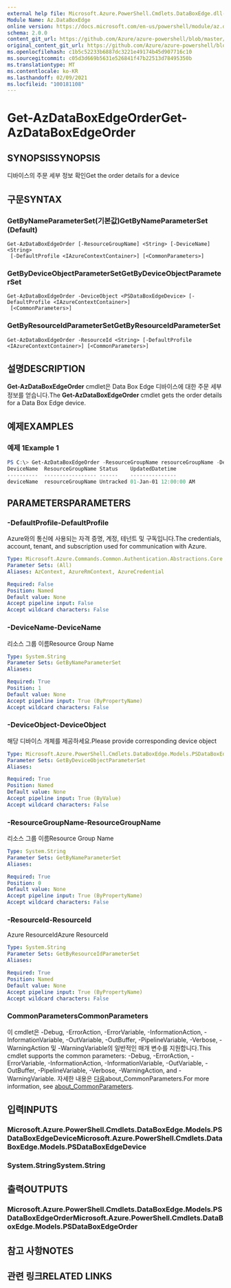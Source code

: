 ```yaml
---
external help file: Microsoft.Azure.PowerShell.Cmdlets.DataBoxEdge.dll-Help.xml
Module Name: Az.DataBoxEdge
online version: https://docs.microsoft.com/en-us/powershell/module/az.databoxedge/get-azdataboxedgeorder
schema: 2.0.0
content_git_url: https://github.com/Azure/azure-powershell/blob/master/src/DataBoxEdge/DataBoxEdge/help/Get-AzDataBoxEdgeOrder.md
original_content_git_url: https://github.com/Azure/azure-powershell/blob/master/src/DataBoxEdge/DataBoxEdge/help/Get-AzDataBoxEdgeOrder.md
ms.openlocfilehash: c1b5c52233b6887dc3221e49174b45d907716c10
ms.sourcegitcommit: c05d3d669b5631e526841f47b22513d78495350b
ms.translationtype: MT
ms.contentlocale: ko-KR
ms.lasthandoff: 02/09/2021
ms.locfileid: "100181108"
---
```

# <span data-ttu-id="75cc8-101">Get-AzDataBoxEdgeOrder</span><span class="sxs-lookup"><span data-stu-id="75cc8-101">Get-AzDataBoxEdgeOrder</span></span>

## <span data-ttu-id="75cc8-102">SYNOPSIS</span><span class="sxs-lookup"><span data-stu-id="75cc8-102">SYNOPSIS</span></span>
<span data-ttu-id="75cc8-103">디바이스의 주문 세부 정보 확인</span><span class="sxs-lookup"><span data-stu-id="75cc8-103">Get the order details for a device</span></span>

## <span data-ttu-id="75cc8-104">구문</span><span class="sxs-lookup"><span data-stu-id="75cc8-104">SYNTAX</span></span>

### <span data-ttu-id="75cc8-105">GetByNameParameterSet(기본값)</span><span class="sxs-lookup"><span data-stu-id="75cc8-105">GetByNameParameterSet (Default)</span></span>
```
Get-AzDataBoxEdgeOrder [-ResourceGroupName] <String> [-DeviceName] <String>
 [-DefaultProfile <IAzureContextContainer>] [<CommonParameters>]
```

### <span data-ttu-id="75cc8-106">GetByDeviceObjectParameterSet</span><span class="sxs-lookup"><span data-stu-id="75cc8-106">GetByDeviceObjectParameterSet</span></span>
```
Get-AzDataBoxEdgeOrder -DeviceObject <PSDataBoxEdgeDevice> [-DefaultProfile <IAzureContextContainer>]
 [<CommonParameters>]
```

### <span data-ttu-id="75cc8-107">GetByResourceIdParameterSet</span><span class="sxs-lookup"><span data-stu-id="75cc8-107">GetByResourceIdParameterSet</span></span>
```
Get-AzDataBoxEdgeOrder -ResourceId <String> [-DefaultProfile <IAzureContextContainer>] [<CommonParameters>]
```

## <span data-ttu-id="75cc8-108">설명</span><span class="sxs-lookup"><span data-stu-id="75cc8-108">DESCRIPTION</span></span>
<span data-ttu-id="75cc8-109">**Get-AzDataBoxEdgeOrder** cmdlet은 Data Box Edge 디바이스에 대한 주문 세부 정보를 얻습니다.</span><span class="sxs-lookup"><span data-stu-id="75cc8-109">The **Get-AzDataBoxEdgeOrder** cmdlet gets the order details for a Data Box Edge device.</span></span> 

## <span data-ttu-id="75cc8-110">예제</span><span class="sxs-lookup"><span data-stu-id="75cc8-110">EXAMPLES</span></span>

### <span data-ttu-id="75cc8-111">예제 1</span><span class="sxs-lookup"><span data-stu-id="75cc8-111">Example 1</span></span>
```powershell
PS C:\> Get-AzDataBoxEdgeOrder -ResourceGroupName resourceGroupName -DeviceName deviceName
DeviceName  ResourceGroupName Status    UpdatedDatetime
----------  ----------------- ------    ---------------
deviceName  resourceGroupName Untracked 01-Jan-01 12:00:00 AM
```

## <span data-ttu-id="75cc8-112">PARAMETERS</span><span class="sxs-lookup"><span data-stu-id="75cc8-112">PARAMETERS</span></span>

### <span data-ttu-id="75cc8-113">-DefaultProfile</span><span class="sxs-lookup"><span data-stu-id="75cc8-113">-DefaultProfile</span></span>
<span data-ttu-id="75cc8-114">Azure와의 통신에 사용되는 자격 증명, 계정, 테넌트 및 구독입니다.</span><span class="sxs-lookup"><span data-stu-id="75cc8-114">The credentials, account, tenant, and subscription used for communication with Azure.</span></span>

```yaml
Type: Microsoft.Azure.Commands.Common.Authentication.Abstractions.Core.IAzureContextContainer
Parameter Sets: (All)
Aliases: AzContext, AzureRmContext, AzureCredential

Required: False
Position: Named
Default value: None
Accept pipeline input: False
Accept wildcard characters: False
```

### <span data-ttu-id="75cc8-115">-DeviceName</span><span class="sxs-lookup"><span data-stu-id="75cc8-115">-DeviceName</span></span>
<span data-ttu-id="75cc8-116">리소스 그룹 이름</span><span class="sxs-lookup"><span data-stu-id="75cc8-116">Resource Group Name</span></span>

```yaml
Type: System.String
Parameter Sets: GetByNameParameterSet
Aliases:

Required: True
Position: 1
Default value: None
Accept pipeline input: True (ByPropertyName)
Accept wildcard characters: False
```

### <span data-ttu-id="75cc8-117">-DeviceObject</span><span class="sxs-lookup"><span data-stu-id="75cc8-117">-DeviceObject</span></span>
<span data-ttu-id="75cc8-118">해당 디바이스 개체를 제공하세요.</span><span class="sxs-lookup"><span data-stu-id="75cc8-118">Please provide corresponding device object</span></span>

```yaml
Type: Microsoft.Azure.PowerShell.Cmdlets.DataBoxEdge.Models.PSDataBoxEdgeDevice
Parameter Sets: GetByDeviceObjectParameterSet
Aliases:

Required: True
Position: Named
Default value: None
Accept pipeline input: True (ByValue)
Accept wildcard characters: False
```

### <span data-ttu-id="75cc8-119">-ResourceGroupName</span><span class="sxs-lookup"><span data-stu-id="75cc8-119">-ResourceGroupName</span></span>
<span data-ttu-id="75cc8-120">리소스 그룹 이름</span><span class="sxs-lookup"><span data-stu-id="75cc8-120">Resource Group Name</span></span>

```yaml
Type: System.String
Parameter Sets: GetByNameParameterSet
Aliases:

Required: True
Position: 0
Default value: None
Accept pipeline input: True (ByPropertyName)
Accept wildcard characters: False
```

### <span data-ttu-id="75cc8-121">-ResourceId</span><span class="sxs-lookup"><span data-stu-id="75cc8-121">-ResourceId</span></span>
<span data-ttu-id="75cc8-122">Azure ResourceId</span><span class="sxs-lookup"><span data-stu-id="75cc8-122">Azure ResourceId</span></span>

```yaml
Type: System.String
Parameter Sets: GetByResourceIdParameterSet
Aliases:

Required: True
Position: Named
Default value: None
Accept pipeline input: True (ByPropertyName)
Accept wildcard characters: False
```

### <span data-ttu-id="75cc8-123">CommonParameters</span><span class="sxs-lookup"><span data-stu-id="75cc8-123">CommonParameters</span></span>
<span data-ttu-id="75cc8-124">이 cmdlet은 -Debug, -ErrorAction, -ErrorVariable, -InformationAction, -InformationVariable, -OutVariable, -OutBuffer, -PipelineVariable, -Verbose, -WarningAction 및 -WarningVariable의 일반적인 매개 변수를 지원합니다.</span><span class="sxs-lookup"><span data-stu-id="75cc8-124">This cmdlet supports the common parameters: -Debug, -ErrorAction, -ErrorVariable, -InformationAction, -InformationVariable, -OutVariable, -OutBuffer, -PipelineVariable, -Verbose, -WarningAction, and -WarningVariable.</span></span> <span data-ttu-id="75cc8-125">자세한 내용은 [다음](http://go.microsoft.com/fwlink/?LinkID=113216)about_CommonParameters.</span><span class="sxs-lookup"><span data-stu-id="75cc8-125">For more information, see [about_CommonParameters](http://go.microsoft.com/fwlink/?LinkID=113216).</span></span>

## <span data-ttu-id="75cc8-126">입력</span><span class="sxs-lookup"><span data-stu-id="75cc8-126">INPUTS</span></span>

### <span data-ttu-id="75cc8-127">Microsoft.Azure.PowerShell.Cmdlets.DataBoxEdge.Models.PSDataBoxEdgeDevice</span><span class="sxs-lookup"><span data-stu-id="75cc8-127">Microsoft.Azure.PowerShell.Cmdlets.DataBoxEdge.Models.PSDataBoxEdgeDevice</span></span>

### <span data-ttu-id="75cc8-128">System.String</span><span class="sxs-lookup"><span data-stu-id="75cc8-128">System.String</span></span>

## <span data-ttu-id="75cc8-129">출력</span><span class="sxs-lookup"><span data-stu-id="75cc8-129">OUTPUTS</span></span>

### <span data-ttu-id="75cc8-130">Microsoft.Azure.PowerShell.Cmdlets.DataBoxEdge.Models.PSDataBoxEdgeOrder</span><span class="sxs-lookup"><span data-stu-id="75cc8-130">Microsoft.Azure.PowerShell.Cmdlets.DataBoxEdge.Models.PSDataBoxEdgeOrder</span></span>

## <span data-ttu-id="75cc8-131">참고 사항</span><span class="sxs-lookup"><span data-stu-id="75cc8-131">NOTES</span></span>

## <span data-ttu-id="75cc8-132">관련 링크</span><span class="sxs-lookup"><span data-stu-id="75cc8-132">RELATED LINKS</span></span>
